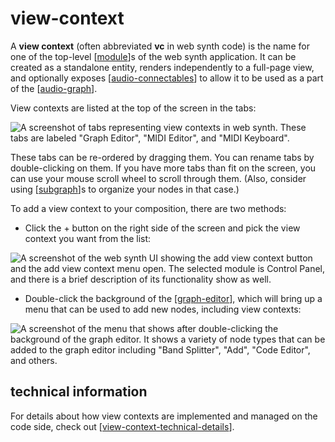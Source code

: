 # view-context

A **view context** (often abbreviated **vc** in web synth code) is the name for one of the top-level [[module]]s of the web synth application.  It can be created as a standalone entity, renders independently to a full-page view, and optionally exposes [[audio-connectables]] to allow it to be used as a part of the [[audio-graph]].

View contexts are listed at the top of the screen in the tabs:

![A screenshot of tabs representing view contexts in web synth.  These tabs are labeled "Graph Editor", "MIDI Editor", and "MIDI Keyboard".](https://i.ameo.link/crc.png)

These tabs can be re-ordered by dragging them.  You can rename tabs by double-clicking on them.  If you have more tabs than fit on the screen, you can use your mouse scroll wheel to scroll through them.  (Also, consider using [[subgraph]]s to organize your nodes in that case.)

To add a view context to your composition, there are two methods:

* Click the + button on the right side of the screen and pick the view context you want from the list:

![A screenshot of the web synth UI showing the add view context button and the add view context menu open.  The selected module is Control Panel, and there is a brief description of its functionality show as well.](https://i.ameo.link/crd.png)

* Double-click the background of the [[graph-editor]], which will bring up a menu that can be used to add new nodes, including view contexts:

![A screenshot of the menu that shows after double-clicking the background of the graph editor.  It shows a variety of node types that can be added to the graph editor including "Band Splitter", "Add", "Code Editor", and others.](https://i.ameo.link/cre.png)

## technical information

For details about how view contexts are implemented and managed on the code side, check out [[view-context-technical-details]].

[//begin]: # "Autogenerated link references for markdown compatibility"
[module]: module "web synth modules"
[audio-connectables]: audio-connectables "audio-connectables"
[audio-graph]: audio-graph "audio graph"
[subgraph]: subgraph "subgraph"
[graph-editor]: graph-editor "graph editor"
[view-context-technical-details]: view-context-technical-details "view-context-technical-details"
[//end]: # "Autogenerated link references"
